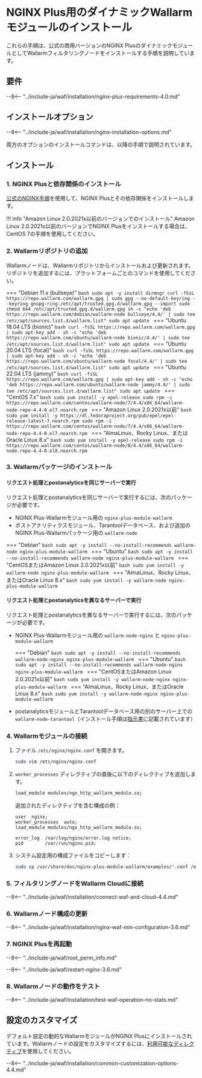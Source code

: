 [img-wl-console-users]: ../images/check-user-no-2fa.png
[wallarm-status-instr]: ../admin-en/configure-statistics-service.md
[memory-instr]: ../admin-en/configuration-guides/allocate-resources-for-node.md
[waf-directives-instr]: ../admin-en/configure-parameters-en.md
[ptrav-attack-docs]: ../attacks-vulns-list.md#path-traversal
[attacks-in-ui-image]: ../images/admin-guides/test-attacks-quickstart.png
[waf-mode-instr]: ../admin-en/configure-wallarm-mode.md
[logging-instr]: ../admin-en/configure-logging.md
[proxy-balancer-instr]: ../admin-en/using-proxy-or-balancer-en.md
[process-time-limit-instr]: ../admin-en/configure-parameters-en.md#wallarm_process_time_limit
[configure-selinux-instr]: ../admin-en/configure-selinux.md
[configure-proxy-balancer-instr]: ../admin-en/configuration-guides/access-to-wallarm-api-via-proxy.md
[update-instr]: ../updating-migrating/nginx-modules.md
[install-postanalytics-docs]: ../../admin-en/installation-postanalytics-en/
[waf-mode-recommendations]: ../about-wallarm/deployment-best-practices.md#follow-recommended-onboarding-steps
[ip-lists-docs]: ../user-guides/ip-lists/overview.md
[versioning-policy]: ../updating-migrating/versioning-policy.md#version-list
[install-postanalytics-instr]: ../admin-en/installation-postanalytics-en.md
[waf-installation-instr-latest]: /installation/nginx-plus/
[img-node-with-several-instances]: ../images/user-guides/nodes/wallarm-node-with-two-instances.png
[img-create-wallarm-node]: ../images/user-guides/nodes/create-cloud-node.png
[nginx-custom]: ../faq/nginx-compatibility.md#is-wallarm-filtering-node-compatible-with-the-custom-build-of-nginx

# NGINX Plus用のダイナミックWallarmモジュールのインストール

これらの手順は、公式の商用バージョンのNGINX PlusのダイナミックモジュールとしてWallarmフィルタリングノードをインストールする手順を説明しています。

## 要件

--8<-- "../include-ja/waf/installation/nginx-plus-requirements-4.0.md"

## インストールオプション

--8<-- "../include-ja/waf/installation/nginx-installation-options.md"

両方のオプションのインストールコマンドは、以降の手順で説明されています。

## インストール

### 1. NGINX Plusと依存関係のインストール

[公式のNGINX手順](https://www.nginx.com/resources/admin-guide/installing-nginx-plus/)を使用して、NGINX Plusとその依存関係をインストールします。

!!! info "Amazon Linux 2.0.2021x以前のバージョンでのインストール"
    Amazon Linux 2.0.2021x以前のバージョンでNGINX Plusをインストールする場合は、CentOS 7の手順を使用してください。

### 2. Wallarmリポジトリの追加

Wallarmノードは、Wallarmリポジトリからインストールおよび更新されます。リポジトリを追加するには、プラットフォームごとのコマンドを使用してください。

=== "Debian 11.x (bullseye)"
    ```bash
    sudo apt -y install dirmngr
    curl -fSsL https://repo.wallarm.com/wallarm.gpg | sudo gpg --no-default-keyring --keyring gnupg-ring:/etc/apt/trusted.gpg.d/wallarm.gpg --import
    sudo chmod 644 /etc/apt/trusted.gpg.d/wallarm.gpg
    sh -c "echo 'deb https://repo.wallarm.com/debian/wallarm-node bullseye/4.4/' | sudo tee /etc/apt/sources.list.d/wallarm.list"
    sudo apt update
    ```
=== "Ubuntu 18.04 LTS (bionic)"
    ```bash
    curl -fsSL https://repo.wallarm.com/wallarm.gpg | sudo apt-key add -
    sh -c "echo 'deb https://repo.wallarm.com/ubuntu/wallarm-node bionic/4.4/' | sudo tee /etc/apt/sources.list.d/wallarm.list"
    sudo apt update
    ```
=== "Ubuntu 20.04 LTS (focal)"
    ```bash
    curl -fsSL https://repo.wallarm.com/wallarm.gpg | sudo apt-key add -
    sh -c "echo 'deb https://repo.wallarm.com/ubuntu/wallarm-node focal/4.4/' | sudo tee /etc/apt/sources.list.d/wallarm.list"
    sudo apt update
    ```
=== "Ubuntu 22.04 LTS (jammy)"
    ```bash
    curl -fsSL https://repo.wallarm.com/wallarm.gpg | sudo apt-key add -
    sh -c "echo 'deb https://repo.wallarm.com/ubuntu/wallarm-node jammy/4.4/' | sudo tee /etc/apt/sources.list.d/wallarm.list"
    sudo apt update
    ```
=== "CentOS 7.x"
    ```bash
    sudo yum install -y epel-release
    sudo rpm -i https://repo.wallarm.com/centos/wallarm-node/7/4.4/x86_64/wallarm-node-repo-4.4-0.el7.noarch.rpm
    ```
=== "Amazon Linux 2.0.2021x以前"
    ```bash
    sudo yum install -y https://dl.fedoraproject.org/pub/epel/epel-release-latest-7.noarch.rpm
    sudo rpm -i https://repo.wallarm.com/centos/wallarm-node/7/4.4/x86_64/wallarm-node-repo-4.4-0.el7.noarch.rpm
    ```
=== "AlmaLinux、Rocky Linux、またはOracle Linux 8.x"
    ```bash
    sudo yum install -y epel-release
    sudo rpm -i https://repo.wallarm.com/centos/wallarm-node/8/4.4/x86_64/wallarm-node-repo-4.4-0.el8.noarch.rpm
    ```

### 3. Wallarmパッケージのインストール

#### リクエスト処理とpostanalyticsを同じサーバーで実行

リクエスト処理とpostanalyticsを同じサーバーで実行するには、次のパッケージが必要です。

* NGINX Plus-Wallarmモジュール用の `nginx-plus-module-wallarm`
* ポストアナリティクスモジュール、Tarantoolデータベース、および追加のNGINX Plus-Wallarmパッケージ用の `wallarm-node`

=== "Debian"
    ```bash
    sudo apt -y install --no-install-recommends wallarm-node nginx-plus-module-wallarm
    ```
=== "Ubuntu"
    ```bash
    sudo apt -y install --no-install-recommends wallarm-node nginx-plus-module-wallarm
    ```
=== "CentOSまたはAmazon Linux 2.0.2021x以前"
    ```bash
    sudo yum install -y wallarm-node nginx-plus-module-wallarm
    ```
=== "AlmaLinux、Rocky Linux、またはOracle Linux 8.x"
    ```bash
    sudo yum install -y wallarm-node nginx-plus-module-wallarm
    ```

#### リクエスト処理とpostanalyticsを異なるサーバーで実行

リクエスト処理とpostanalyticsを異なるサーバーで実行するには、次のパッケージが必要です。

* NGINX Plus-Wallarmモジュール用の `wallarm-node-nginx` と `nginx-plus-module-wallarm`

    === "Debian"
        ```bash
        sudo apt -y install --no-install-recommends wallarm-node-nginx nginx-plus-module-wallarm
        ```
    === "Ubuntu"
        ```bash
        sudo apt -y install --no-install-recommends wallarm-node-nginx nginx-plus-module-wallarm
        ```
    === "CentOSまたはAmazon Linux 2.0.2021x以前"
        ```bash
        sudo yum install -y wallarm-node-nginx nginx-plus-module-wallarm
        ```
    === "AlmaLinux、Rocky Linux、またはOracle Linux 8.x"
        ```bash
        sudo yum install -y wallarm-node-nginx nginx-plus-module-wallarm
        ```

* postanalyticsモジュールとTarantoolデータベース用の別のサーバー上での `wallarm-node-tarantool`（インストール手順は[指示書](../admin-en/installation-postanalytics-en.md)に記載されています）

### 4. Wallarmモジュールの接続

1. ファイル `/etc/nginx/nginx.conf` を開きます。

    ```bash
    sudo vim /etc/nginx/nginx.conf
    ```
2. `worker_processes` ディレクティブの直後に以下のディレクティブを追加します。

    ```bash
    load_module modules/ngx_http_wallarm_module.so;
    ```

    追加されたディレクティブを含む構成の例：

    ```
    user  nginx;
    worker_processes  auto;
    load_module modules/ngx_http_wallarm_module.so;

    error_log  /var/log/nginx/error.log notice;
    pid        /var/run/nginx.pid;
    ```

3. システム設定用の構成ファイルをコピーします：

    ``` bash
    sudo cp /usr/share/doc/nginx-plus-module-wallarm/examples/*.conf /etc/nginx/conf.d/
    ```

### 5. フィルタリングノードをWallarm Cloudに接続

--8<-- "../include-ja/waf/installation/connect-waf-and-cloud-4.4.md"

### 6. Wallarmノード構成の更新

--8<-- "../include-ja/waf/installation/nginx-waf-min-configuration-3.6.md"

### 7. NGINX Plusを再起動

--8<-- "../include-ja/waf/root_perm_info.md"

--8<-- "../include-ja/waf/restart-nginx-3.6.md"

### 8. Wallarmノードの動作をテスト

--8<-- "../include-ja/waf/installation/test-waf-operation-no-stats.md"
## 設定のカスタマイズ

デフォルト設定の動的なWallarmモジュールがNGINX Plusにインストールされています。Wallarmノードの設定をカスタマイズするには、[利用可能なディレクティブ](../admin-en/configure-parameters-en.md)を使用してください。

--8<-- "../include-ja/waf/installation/common-customization-options-4.4.md"